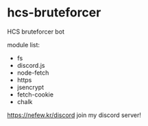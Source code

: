 # hcs-bruteforcer
HCS bruteforcer bot

module list:
- fs
- discord.js
- node-fetch
- https
- jsencrypt
- fetch-cookie
- chalk

https://nefew.kr/discord
join my discord server!
